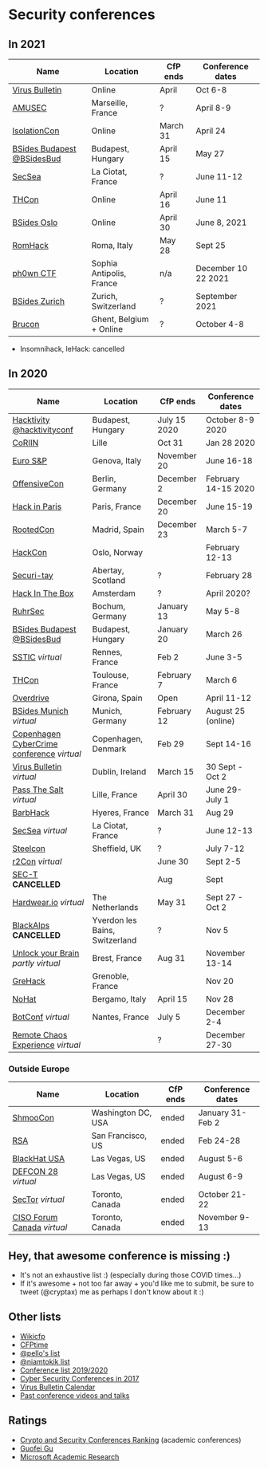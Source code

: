 # Security conferences

## In 2021

| Name           | Location	| CfP ends |  Conference dates |
| ---------------- | ------------- | ------------ | -------------------------|
| [Virus Bulletin](https://www.virusbulletin.com/) | Online | April | Oct 6-8 |
| [AMUSEC](https://www.amusec.fr/) | Marseille, France | ? | April 8-9 |
| [IsolationCon](https://themanyhats.club/the-many-hats-club-presents-isolationcon/) | Online | March 31 | April 24 |
| [BSides Budapest](https://2021.bsidesbud.com/call-for-paper/) [@BSidesBud](https://twitter.com/BSidesBud) | Budapest, Hungary | April 15 | May 27 |
| [SecSea](https://secsea.org/) | La Ciotat, France | ? | June 11-12 |
| [THCon](https://thcon.party/) | Online | April 16 | June 11 |
| [BSides Oslo](https://bsidesoslo.no) | Online | April 30 | June 8, 2021 |
| [RomHack](https://www.romhack.io/cfp-2021.html) | Roma, Italy | May 28 | Sept 25 |
| [ph0wn CTF](https://ph0wn.org) | Sophia Antipolis, France | n/a | December 10 22 2021 |
| [BSides Zurich](https://twitter.com/BSidesZurich) | Zurich, Switzerland | ? | September 2021 |
| [Brucon](https://www.brucon.org/2021/2021/03/31/brucon-0x0d-introduction-and-cfp-cft/) | Ghent, Belgium + Online | ? | October 4-8 |

- Insomnihack, leHack: cancelled


## In 2020

| Name           | Location	| CfP ends |  Conference dates |
| ---------------- | ------------- | ------------ | -------------------------|
| [Hacktivity](https://www.hacktivity.com/call-for-papers) [@hacktivityconf](https://twitter.com/hacktivityconf) | Budapest, Hungary | July 15 2020 | October 8-9 2020 |
| [CoRIIN](https://www.cecyf.fr/activites/recherche-et-developpement/coriin-2020/) | Lille | Oct 31 | Jan 28 2020 |
| [Euro S&P](https://www.ieee-security.org/TC/EuroSP2020/) | Genova, Italy | November 20 | June 16-18 |
| [OffensiveCon](https://www.offensivecon.org/) | Berlin, Germany | December 2 | February 14-15 2020 |
| [Hack in Paris](https://hackinparis.com/) | Paris, France | December 20 | June 15-19 |
| [RootedCon](https://www.rootedcon.com/) | Madrid, Spain | December 23 | March 5-7 |
| [HackCon](https://www.hackcon.org/english/) | Oslo, Norway | | February 12-13 |
| [Securi-tay](https://securi-tay.co.uk/) | Abertay, Scotland | ? | February 28 |
| [Hack In The Box](https://conference.hitb.org/) | Amsterdam | ? | April 2020? |
| [RuhrSec](https://www.ruhrsec.de/2020/) | Bochum, Germany | January 13 | May 5-8 |
| [BSides Budapest](https://2020.bsidesbud.com) [@BSidesBud](https://twitter.com/BSidesBud) | Budapest, Hungary | January 20 | March 26 |
| [SSTIC](https://www.sstic.org/2020/news/) *virtual* | Rennes, France | Feb 2 | June 3-5 |
| [THCon](https://thcon.party/) | Toulouse, France | February 7 | March 6 |
| [Overdrive](http://overdriveconference.com/) | Girona, Spain | Open | April 11-12 |
| [BSides Munich](https://2020.bsidesmunich.org) *virtual* | Munich, Germany | February 12 | August 25 (online) |
| [Copenhagen CyberCrime conference](https://www.cyberhagen.com) *virtual* | Copenhagen, Denmark | Feb 29 | Sept 14-16 |
| [Virus Bulletin](https://www.virusbulletin.com/blog/2019/12/vb2020-call-papers-now-open/) *virtual* | Dublin, Ireland | March 15 | 30 Sept - Oct 2 |
| [Pass The Salt](https://cfp.pass-the-salt.org/) *virtual* | Lille, France | April 30 | June 29- July 1 |
| [BarbHack](https://submit.barbhack.fr/) | Hyeres, France | March 31 | Aug 29 |
| [SecSea](https://secsea.org/) *virtual* | La Ciotat, France | ? | June 12-13 |
| [Steelcon](https://www.steelcon.info) | Sheffield, UK | ? | July 7-12 |
| [r2Con](https://con.rada.re/r2con-2020/cfp/) *virtual* |  | June 30 | Sept 2-5 |
| [SEC-T](https://www.sec-t.org) **CANCELLED** | | Aug | Sept |
| [Hardwear.io](https://hardwear.io) *virtual* | The Netherlands | May 31 | Sept 27 - Oct 2 |
| [BlackAlps](https://blackalps.ch) **CANCELLED** | Yverdon les Bains, Switzerland | ? | Nov 5 |
| [Unlock your Brain](https://www.unlockyourbrain.bzh/) *partly virtual* | Brest, France | Aug 31 | November 13-14 |
| [GreHack](https://grehack.fr/) | Grenoble, France | | Nov 20 |
| [NoHat](https://www.nohat.it) | Bergamo, Italy | April 15 | Nov 28 |
| [BotConf](https://www.botconf.eu/botconf-2020/call-for-papers-2020/) *virtual* | Nantes, France | July 5 | December 2-4 |
| [Remote Chaos Experience](https://events.ccc.de/2020/09/04/rc3-remote-chaos-experience/) *virtual* | | ? | December 27-30 |


### Outside Europe

| Name           | Location	| CfP ends |  Conference dates |
| ---------------- | ------------- | ------------ | -------------------------|
| [ShmooCon](http://shmoocon.org/) | Washington DC, USA | ended | January 31-Feb 2 |
| [RSA](https://www.rsaconference.com/) | San Francisco, US | ended| Feb 24-28 |
| [BlackHat USA](https://www.blackhat.com/us-20/) | Las Vegas, US | ended | August 5-6 |
| [DEFCON 28](https://defcon.org/html/defcon-safemode/dc-safemode-index.html) *virtual* | Las Vegas, US | ended | August 6-9 |
| [SecTor](https://sector.ca/) *virtual* | Toronto, Canada | ended | October 21-22 |
| [CISO Forum Canada](https://www.siberx.org/event/ciso-forum-canada/) *virtual* | Toronto, Canada | ended | November 9-13 |


## Hey, that awesome conference is missing :)

- It's not an exhaustive list :) (especially during those COVID times...)
- If it's awesome + not too far away + you'd like me to submit, be sure to tweet (@cryptax) me as perhaps I don't know about it :)

## Other lists

- [Wikicfp](http://wikicfp.com)
- [CFPtime](http://cfptime.org)
- [@pello's list](https://twitter.com/pello/lists/conferences/members)
- [@niamtokik list](https://twitter.com/niamtokik/lists/events)
- [Conference list 2019/2020](https://docs.google.com/spreadsheets/d/1SdJwWAwutrIKfh4o3c209hH81zB1e3gNS2StoBoqApU/edit#gid=0)
- [Cyber Security Conferences in 2017](https://www.concise-courses.com/security/conferences-of-2017/)
- [Virus Bulletin Calendar](https://www.virusbulletin.com/resources/calendar/)
- [Past conference videos and talks](https://github.com/PaulSec/awesome-sec-talks)


## Ratings

- [Crypto and Security Conferences Ranking](http://icsd.i2r.a-star.edu.sg/staff/jianying/conference-ranking.html) (academic conferences)
- [Guofei Gu](http://faculty.cs.tamu.edu/guofei/sec_conf_stat.htm) 
- [Microsoft Academic Research](http://academic.research.microsoft.com/RankList?entitytype=3&topdomainid=2&subdomainid=2)



